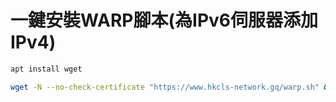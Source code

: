 # 一鍵安裝WARP腳本(為IPv6伺服器添加IPv4)

```bash
apt install wget
```
```bash
wget -N --no-check-certificate "https://www.hkcls-network.gq/warp.sh" && chmod +x warp.sh && ./warp.sh
```
